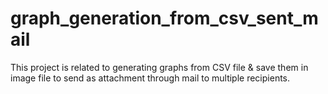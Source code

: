 # graph_generation_from_csv_sent_mail
This project is related to generating graphs from CSV file &amp; save them in image file to send as attachment through mail to multiple recipients. 
